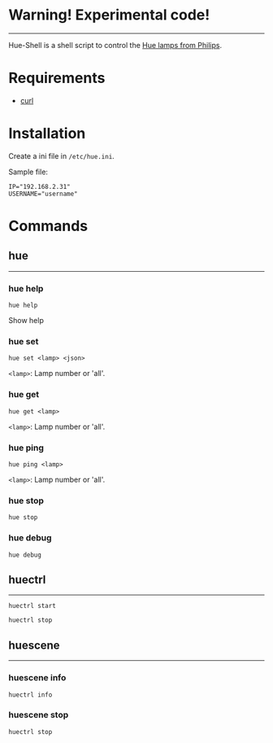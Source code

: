 # Warning! Experimental code!

----------------------------------------

Hue-Shell is a shell script to control the
[Hue lamps from Philips](https://www.meethue.com).

# Requirements

* [curl](curl)

# Installation

Create a ini file in ```/etc/hue.ini```.

Sample file:

```
IP="192.168.2.31"
USERNAME="username"
```

# Commands

## hue
------

### hue help

```
hue help
```
Show help

### hue set

```
hue set <lamp> <json>
```
```<lamp>```: Lamp number or 'all'.
### hue get

```
hue get <lamp>
```
```<lamp>```: Lamp number or 'all'.
### hue ping

```
hue ping <lamp>
```
```<lamp>```: Lamp number or 'all'.

### hue stop

```
hue stop
```

### hue debug

```
hue debug
```

## huectrl
----------

```
huectrl start
```

```
huectrl stop
```

## huescene
-----------


### huescene info

```
huectrl info
```

### huescene stop

```
huectrl stop
```
